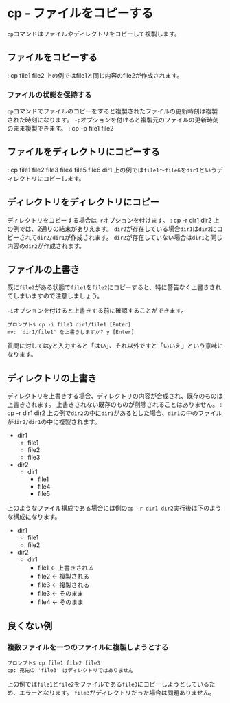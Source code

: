 # cp - ファイルをコピーする
`cp`コマンドはファイルやディレクトリをコピーして複製します。
## ファイルをコピーする
: cp file1 file2
上の例ではfile1と同じ内容のfile2が作成されます。
### ファイルの状態を保持する
`cp`コマンドでファイルのコピーをすると複製されたファイルの更新時刻は複製された時刻になります。
`-p`オプションを付けると複製元のファイルの更新時刻のまま複製できます。
: cp -p file1 file2
## ファイルをディレクトリにコピーする
: cp file1 file2 file3 file4 file5 file6 dir1
上の例では`file1`〜`file6`を`dir1`というディレクトリにコピーします。
## ディレクトリをディレクトリにコピー
ディレクトリをコピーする場合は`-r`オプションを付けます。
: cp -r dir1 dir2
上の例では、2通りの結末がありえます。
`dir2`が存在している場合`dir1`は`dir2`にコピーされて`dir2/dir1`が作成されます。
`dir2`が存在していない場合は`dir1`と同じ内容の`dir2`が作成されます。
## ファイルの上書き
既に`file2`がある状態で`file1`を`file2`にコピーすると、特に警告なく上書きされてしまいますので注意しましょう。

`-i`オプションを付けると上書きする前に確認することができます。
```ターミナル
プロンプト$ cp -i file3 dir1/file1 [Enter]
mv: 'dir1/file1' を上書きしますか? y [Enter]
```
質問に対しては`y`と入力すると「はい」、それ以外ですと「いいえ」という意味になります。
## ディレクトリの上書き
ディレクトリを上書きする場合、ディレクトリの内容が合成され、既存のものは上書きされます。
上書きされない既存のものが削除されることはありません。
: cp -r dir1 dir2
上の例で`dir2`の中に`dir1`があるとした場合、`dir1`の中のファイルが`dir2/dir1`の中に複製されます。

- dir1
  - file1
  - file2
  - file3
- dir2
  - dir1
    - file1
    - file4
    - file5

上のようなファイル構成である場合には例の`cp -r dir1 dir2`実行後は下のような構成になります。

* dir1
  * file1
  * file2
* dir2
  * dir1
    * file1 ← 上書きされる
    * file2 ← 複製される
    * file3 ← 複製される
    * file3 ← そのまま
    * file4 ← そのまま

## 良くない例
### 複数ファイルを一つのファイルに複製しようとする
```ターミナル
プロンプト$ cp file1 file2 file3
cp: 宛先の 'file3' はディレクトリではありません
```
上の例では`file1`と`file2`をファイルである`file3`にコピーしようとしているため、エラーとなります。
`file3`がディレクトリだった場合は問題ありません。
